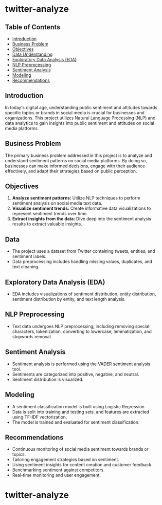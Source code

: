 # twitter-analyze



## Table of Contents

- [Introduction](#introduction)
- [Business Problem](#business-problem)
- [Objectives](#objectives)
- [Data Understanding](#data-understanding)
- [Exploratory Data Analysis (EDA)](#exploratory-data-analysis-eda)
- [NLP Preprocessing](#nlp-preprocessing)
- [Sentiment Analysis](#sentiment-analysis)
- [Modeling](#modeling)
- [Recommendations](#recommendations)

## Introduction

In today's digital age, understanding public sentiment and attitudes towards specific topics or brands in social media is crucial for businesses and organizations. This project utilizes Natural Language Processing (NLP) and data analytics to gain insights into public sentiment and attitudes on social media platforms.

## Business Problem

The primary business problem addressed in this project is to analyze and understand sentiment patterns on social media platforms. By doing so, businesses can make informed decisions, engage with their audience effectively, and adapt their strategies based on public perception.

## Objectives

1. **Analyze sentiment patterns:** Utilize NLP techniques to perform sentiment analysis on social media text data.
2. **Visualize sentiment trends:** Create informative data visualizations to represent sentiment trends over time.
3. **Extract insights from the data:** Dive deep into the sentiment analysis results to extract valuable insights.

## Data

- The project uses a dataset from Twitter containing tweets, entities, and sentiment labels.
- Data preprocessing includes handling missing values, duplicates, and text cleaning.

## Exploratory Data Analysis (EDA)

- EDA includes visualizations of sentiment distribution, entity distribution, sentiment distribution by entity, and text length analysis.

## NLP Preprocessing

- Text data undergoes NLP preprocessing, including removing special characters, tokenization, converting to lowercase, lemmatization, and stopwords removal.

## Sentiment Analysis

- Sentiment analysis is performed using the VADER sentiment analysis tool.
- Sentiments are categorized into positive, negative, and neutral.
- Sentiment distribution is visualized.

## Modeling

- A sentiment classification model is built using Logistic Regression.
- Data is split into training and testing sets, and features are extracted using TF-IDF vectorization.
- The model is trained and evaluated for sentiment classification.

## Recommendations

- Continuous monitoring of social media sentiment towards brands or topics.
- Tailoring engagement strategies based on sentiment.
- Using sentiment insights for content creation and customer feedback.
- Benchmarking sentiment against competitors.
- Real-time monitoring and user engagement.


# twitter-analyze
